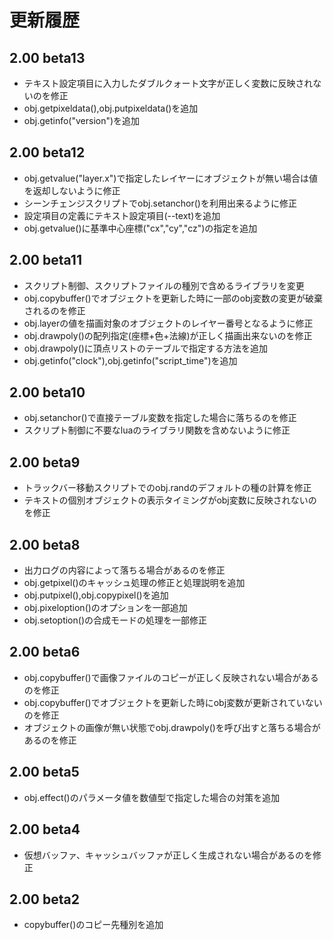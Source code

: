 # 更新履歴

## 2.00 beta13 <Badge text='2025/9/27' />

- テキスト設定項目に入力したダブルクォート文字が正しく変数に反映されないのを修正
- obj.getpixeldata(),obj.putpixeldata()を追加
- obj.getinfo("version")を追加

## 2.00 beta12 <Badge text='2025/9/21' />

- obj.getvalue("layer.x")で指定したレイヤーにオブジェクトが無い場合は値を返却しないように修正
- シーンチェンジスクリプトでobj.setanchor()を利用出来るように修正
- 設定項目の定義にテキスト設定項目(--text)を追加
- obj.getvalue()に基準中心座標("cx","cy","cz")の指定を追加

## 2.00 beta11 <Badge text='2025/9/13' />

- スクリプト制御、スクリプトファイルの種別で含めるライブラリを変更
- obj.copybuffer()でオブジェクトを更新した時に一部のobj変数の変更が破棄されるのを修正
- obj.layerの値を描画対象のオブジェクトのレイヤー番号となるように修正
- obj.drawpoly()の配列指定(座標+色+法線)が正しく描画出来ないのを修正
- obj.drawpoly()に頂点リストのテーブルで指定する方法を追加
- obj.getinfo("clock"),obj.getinfo("script_time")を追加

## 2.00 beta10 <Badge text='2025/9/7' />

- obj.setanchor()で直接テーブル変数を指定した場合に落ちるのを修正
- スクリプト制御に不要なluaのライブラリ関数を含めないように修正

## 2.00 beta9 <Badge text='2025/8/30' />

- トラックバー移動スクリプトでのobj.randのデフォルトの種の計算を修正
- テキストの個別オブジェクトの表示タイミングがobj変数に反映されないのを修正

## 2.00 beta8 <Badge text='2025/8/24' />

- 出力ログの内容によって落ちる場合があるのを修正
- obj.getpixel()のキャッシュ処理の修正と処理説明を追加
- obj.putpixel(),obj.copypixel()を追加
- obj.pixeloption()のオプションを一部追加
- obj.setoption()の合成モードの処理を一部修正

## 2.00 beta6 <Badge text='2025/8/10' />

- obj.copybuffer()で画像ファイルのコピーが正しく反映されない場合があるのを修正
- obj.copybuffer()でオブジェクトを更新した時にobj変数が更新されていないのを修正
- オブジェクトの画像が無い状態でobj.drawpoly()を呼び出すと落ちる場合があるのを修正

## 2.00 beta5 <Badge text='2025/8/3' />

- obj.effect()のパラメータ値を数値型で指定した場合の対策を追加

## 2.00 beta4 <Badge text='2025/7/27' />

- 仮想バッファ、キャッシュバッファが正しく生成されない場合があるのを修正

## 2.00 beta2 <Badge text='2025/7/12' />

- copybuffer()のコピー先種別を追加
